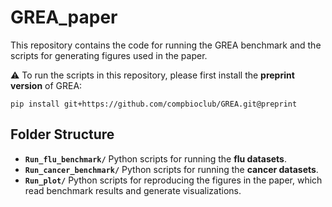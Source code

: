 # GREA_paper
This repository contains the code for running the GREA benchmark and the scripts for generating figures used in the paper.

⚠️ To run the scripts in this repository, please first install the **preprint version** of GREA:

```
pip install git+https://github.com/compbioclub/GREA.git@preprint
```

## Folder Structure

- **`Run_flu_benchmark/`**
   Python scripts for running the **flu datasets**.
- **`Run_cancer_benchmark/`**
   Python scripts for running the **cancer datasets**.
- **`Run_plot/`**
   Python scripts for reproducing the figures in the paper, which read benchmark results and generate visualizations.


